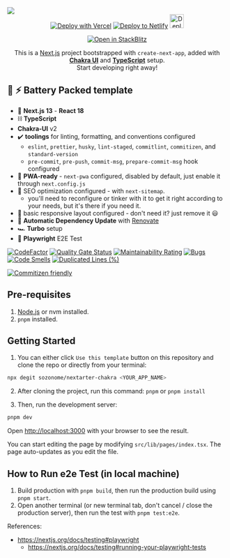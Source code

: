 <img src="https://og.sznm.dev/api/generate?heading=nextarter-chakra&text=Next.js+template+with+Chakra-UI+and+TypeScript+setup.&template=color&center=true&height=330" />

<div align="center">
  <a href="https://vercel.com/new/clone?repository-url=https%3A%2F%2Fgithub.com%2Fsozonome%2Fnextarter-chakra" target="_blank"><img src="https://vercel.com/button" alt="Deploy with Vercel" /></a> <a href="https://app.netlify.com/start/deploy?repository=https://github.com/sozonome/nextarter-chakra" target="_blank"><img src="https://www.netlify.com/img/deploy/button.svg" alt="Deploy to Netlify" /></a> <a href="https://railway.app/new/template/aqmmai?referralCode=9lKVVo" target="_blank"><img src="https://railway.app/button.svg" alt="Deploy on Railway" height="32px" /></a>

<a href="https://stackblitz.com/github/sozonome/nextarter-chakra" target="_blank"><img src="https://developer.stackblitz.com/img/open_in_stackblitz.svg" alt="Open in StackBlitz" /></a>

  <p>This is a <a href="https://nextjs.org/" target="_blank">Next.js</a> project bootstrapped with <code>create-next-app</code>, added with <a href="https://chakra-ui.com" target="_blank"><b>Chakra UI</b></a> and <a href="https://www.typescriptlang.org" target="_blank"><b>TypeScript</b></a> setup. <br/> Start developing right away!</p>

</div>

## 🔋 ⚡ Battery Packed template

- 🚀 **Next.js 13** - **React 18**
- ⛓️ **TypeScript**
- **Chakra-UI** v2
- ✔️ **toolings** for linting, formatting, and conventions configured
  - `eslint`, `prettier`, `husky`, `lint-staged`, `commitlint`, `commitizen`, and `standard-version`
  - `pre-commit`, `pre-push`, `commit-msg`, `prepare-commit-msg` hook configured
- 📱 **PWA-ready** - `next-pwa` configured, disabled by default, just enable it through `next.config.js`
- 🔎 SEO optimization configured - with `next-sitemap`.
  - you'll need to reconfigure or tinker with it to get it right according to your needs, but it's there if you need it.
- 🎨 basic responsive layout configured - don't need it? just remove it 😃
- 🤖 **Automatic Dependency Update** with [Renovate](https://renovatebot.com/)
- 🏎️ **Turbo** setup
- 🧪 **Playwright** E2E Test

[![CodeFactor](https://www.codefactor.io/repository/github/sozonome/nextarter-chakra/badge)](https://www.codefactor.io/repository/github/sozonome/nextarter-chakra)
[![Quality Gate Status](https://sonarcloud.io/api/project_badges/measure?project=sozonome_nextarter-chakra&metric=alert_status)](https://sonarcloud.io/dashboard?id=sozonome_nextarter-chakra) [![Maintainability Rating](https://sonarcloud.io/api/project_badges/measure?project=sozonome_nextarter-chakra&metric=sqale_rating)](https://sonarcloud.io/dashboard?id=sozonome_nextarter-chakra) [![Bugs](https://sonarcloud.io/api/project_badges/measure?project=sozonome_nextarter-chakra&metric=bugs)](https://sonarcloud.io/dashboard?id=sozonome_nextarter-chakra) [![Code Smells](https://sonarcloud.io/api/project_badges/measure?project=sozonome_nextarter-chakra&metric=code_smells)](https://sonarcloud.io/dashboard?id=sozonome_nextarter-chakra) [![Duplicated Lines (%)](https://sonarcloud.io/api/project_badges/measure?project=sozonome_nextarter-chakra&metric=duplicated_lines_density)](https://sonarcloud.io/dashboard?id=sozonome_nextarter-chakra)

[![Commitizen friendly](https://img.shields.io/badge/commitizen-friendly-brightgreen.svg)](http://commitizen.github.io/cz-cli/)

## Pre-requisites

1. [Node.js](https://nodejs.org/en/) or nvm installed.
2. `pnpm` installed.

## Getting Started

1. You can either click `Use this template` button on this repository and clone the repo or directly from your terminal:

```bash
npx degit sozonome/nextarter-chakra <YOUR_APP_NAME>
```

2. After cloning the project, run this command: `pnpm` or `pnpm install`

3. Then, run the development server:

```bash
pnpm dev
```

Open [http://localhost:3000](http://localhost:3000) with your browser to see the result.

You can start editing the page by modifying `src/lib/pages/index.tsx`. The page auto-updates as you edit the file.

## How to Run e2e Test (in local machine)

1. Build production with `pnpm build`, then run the production build using `pnpm start`.
2. Open another terminal (or new terminal tab, don't cancel / close the production server), then run the test with `pnpm test:e2e`.

References:

- https://nextjs.org/docs/testing#playwright
  - https://nextjs.org/docs/testing#running-your-playwright-tests
